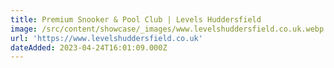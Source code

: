 ```yaml
---
title: Premium Snooker & Pool Club | Levels Huddersfield
image: /src/content/showcase/_images/www.levelshuddersfield.co.uk.webp
url: 'https://www.levelshuddersfield.co.uk'
dateAdded: 2023-04-24T16:01:09.000Z
---
```


